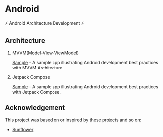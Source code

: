 # Android

:zap: Android Architecture Development :zap:

## Architecture

1. MVVM(Model-View-ViewModel)

   [Sample](https://github.com/cnwutianhao/android/tree/main/mvvm) - A sample app illustrating Android development best practices with MVVM Architecture.

2. Jetpack Compose

   [Sample](https://github.com/cnwutianhao/android/tree/main/compose) - A sample app illustrating Android development best practices with Jetpack Compose.

## Acknowledgement

This project was based on or inspired by these projects and so on:
+ [Sunflower](https://github.com/android/sunflower)
